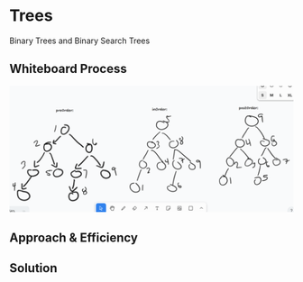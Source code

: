 # Trees
Binary Trees and Binary Search Trees
## Whiteboard Process
![Whiteboard](image.png)

## Approach & Efficiency

## Solution

